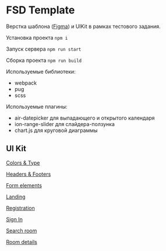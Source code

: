 # FSD Template
Верстка шаблона ([Figma](https://www.figma.com/file/MumYcKVk9RkKZEG6dR5E3A/FSD-education-program.-The-2nd-task)) и UIKit в рамках тестового задания.

Установка проекта ```npm i```

Запуск сервера ```npm run start```

Сборка проекта ```npm run build```


Используемые библиотеки:
- webpack
- pug
- scss

Используемые плагины:
- air-datepicker для выпадающего и открытого календаря
- ion-range-slider для слайдера-ползунка
- chart.js для круговой диаграммы

## UI Kit
[Colors & Type](http://makysheva.github.io/toxin/build/colors-type.html)

[Headers & Footers](http://makysheva.github.io/toxin/build/headers-footers.html)

[Form elements](http://makysheva.github.io/toxin/build/form-elements.html)

[Landing](http://makysheva.github.io/toxin/build/landing.html)

[Registration](http://makysheva.github.io/toxin/build/registration.html)

[Sign In](http://makysheva.github.io/toxin/build/sign-in.html)

[Search room](http://makysheva.github.io/toxin/build/search-room.html)

[Room details](http://makysheva.github.io/toxin/build/room-details.html)